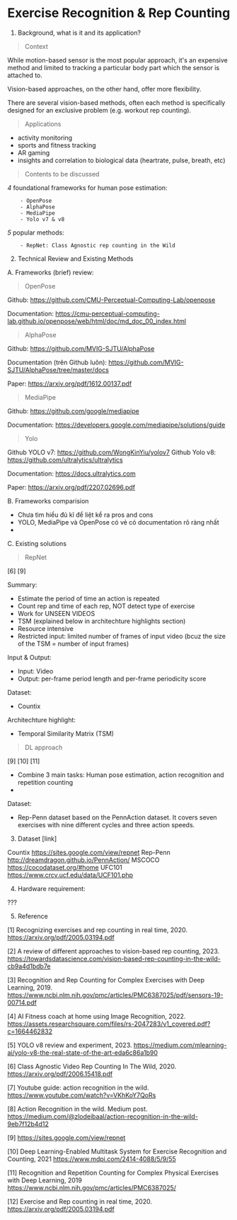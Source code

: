 # __Exercise Recognition & Rep Counting__

1. Background, what is it and its application?

> Context

While motion-based sensor is the most popular approach, it's an expensive method and limited to tracking a particular body part which the sensor is attached to.

Vision-based approaches, on the other hand, offer more flexibility. 

There are several vision-based methods, often each method is specifically designed for an exclusive problem (e.g. workout rep counting). 

> Applications
- activity monitoring
- sports and fitness tracking
- AR gaming
- insights and correlation to biological data (heartrate, pulse, breath, etc)

> Contents to be discussed

*4* foundational frameworks for human pose estimation:

        - OpenPose
        - AlphaPose
        - MediaPipe
        - Yolo v7 & v8

*5* popular methods:

        - RepNet: Class Agnostic rep counting in the Wild

2. Technical Review and Existing Methods

A. Frameworks (brief) review:

> OpenPose


Github: https://github.com/CMU-Perceptual-Computing-Lab/openpose

Documentation: https://cmu-perceptual-computing-lab.github.io/openpose/web/html/doc/md_doc_00_index.html



> AlphaPose

Github: https://github.com/MVIG-SJTU/AlphaPose

Documentation (trên Github luôn): https://github.com/MVIG-SJTU/AlphaPose/tree/master/docs

Paper: https://arxiv.org/pdf/1612.00137.pdf



> MediaPipe

Github: https://github.com/google/mediapipe

Documentation: https://developers.google.com/mediapipe/solutions/guide



> Yolo 

Github YOLO v7: https://github.com/WongKinYiu/yolov7
Github Yolo v8: https://github.com/ultralytics/ultralytics

Documentation: https://docs.ultralytics.com

Paper: https://arxiv.org/pdf/2207.02696.pdf


B. Frameworks comparision

- Chưa tìm hiểu đủ kĩ để liệt kể ra pros and cons
- YOLO, MediaPipe và OpenPose có vẻ có documentation rõ ràng nhất
- 

C. Existing solutions

> RepNet 

[6] [9]

Summary:
- Estimate the period of time an action is repeated
- Count rep and time of each rep, NOT detect type of exercise
- Work for UNSEEN VIDEOS 
- TSM (explained below in architechture highlights section)
- Resource intensive
- Restricted input: limited number of frames of input video (bcuz the size of the TSM = number of input frames)

Input & Output:
- Input: Video
- Output: per-frame period length and per-frame periodicity score

Dataset:

- Countix

Architechture highlight:

- Temporal Similarity Matrix (TSM)

> DL approach 

[9] [10] [11]

- Combine 3 main tasks: Human pose estimation, action recognition and repetition counting
- 

Dataset: 
 - Rep-Penn dataset based on the PennAction dataset. It covers seven exercises with nine different cycles and three action speeds.

> 

3. Dataset [link]

Countix https://sites.google.com/view/repnet
Rep-Penn http://dreamdragon.github.io/PennAction/
MSCOCO https://cocodataset.org/#home
UFC101 https://www.crcv.ucf.edu/data/UCF101.php


4. Hardware requirement: 

??? 

5. Reference

[1] Recognizing exercises and rep counting in real time, 2020. https://arxiv.org/pdf/2005.03194.pdf

[2] A review of different approaches to vision-based rep counting, 2023. https://towardsdatascience.com/vision-based-rep-counting-in-the-wild-cb9a4d1bdb7e

[3] Recognition and Rep Counting for Complex Exercises  with Deep Learning, 2019. https://www.ncbi.nlm.nih.gov/pmc/articles/PMC6387025/pdf/sensors-19-00714.pdf

[4] AI Fitness coach at home using Image Recognition, 2022. https://assets.researchsquare.com/files/rs-2047283/v1_covered.pdf?c=1664462832

[5] YOLO v8 review and experiment, 2023. https://medium.com/mlearning-ai/yolo-v8-the-real-state-of-the-art-eda6c86a1b90

[6] Class Agnostic Video Rep Counting In The Wild, 2020. https://arxiv.org/pdf/2006.15418.pdf

[7] Youtube guide: action recognition in the wild. https://www.youtube.com/watch?v=VKhKoY7QoRs

[8] Action Recognition in the wild. Medium post. https://medium.com/@zlodeibaal/action-recognition-in-the-wild-9eb7f12b4d12


[9] https://sites.google.com/view/repnet

[10] Deep Learning-Enabled Multitask System for Exercise Recognition and Counting, 2021  https://www.mdpi.com/2414-4088/5/9/55

[11] Recognition and Repetition Counting for Complex Physical Exercises with Deep Learning, 2019 https://www.ncbi.nlm.nih.gov/pmc/articles/PMC6387025/

[12] Exercise and Rep counting in real time, 2020. https://arxiv.org/pdf/2005.03194.pdf